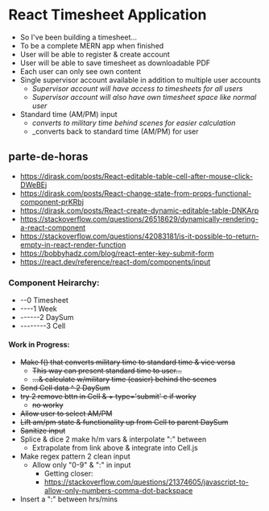 # React Timesheet Application
 - So I've been building a timesheet...
 - To be a complete MERN app when finished
 - User will be able to register & create account
 - User will be able to save timesheet as downloadable PDF
 - Each user can only see own content
 - Single supervisor account available in addition to multiple user accounts
   * _Supervisor account will have access to timesheets for all users_
   * _Supervisor account will also have own timesheet space like normal user_
 - Standard time (AM/PM) input
   * _converts to military time behind scenes for easier calculation_
   * _converts back to standard time (AM/PM) for user

## parte-de-horas
  - https://dirask.com/posts/React-editable-table-cell-after-mouse-click-DWeBEj
  - https://dirask.com/posts/React-change-state-from-props-functional-component-prKRbj
  - https://dirask.com/posts/React-create-dynamic-editable-table-DNKArp
  - https://stackoverflow.com/questions/26518629/dynamically-rendering-a-react-component
  - https://stackoverflow.com/questions/42083181/is-it-possible-to-return-empty-in-react-render-function
  - https://bobbyhadz.com/blog/react-enter-key-submit-form
  - https://react.dev/reference/react-dom/components/input

### Component Heirarchy:
  - --0 Timesheet
  - ----1 Week
  - ------2 DaySum
  - --------3 Cell

#### Work in Progress:
 - ~~Make f() that converts military time to standard time & vice versa~~
   * ~~This way can present standard time to user...~~
   * ~~...& calculate w/military time (easier) behind the scenes~~
 - ~~Send Cell data ^ 2 DaySum~~
 - ~~try 2 remove bttn in Cell & + type='submit' c if worky~~
   * ~~no worky~~
 - ~~Allow user to select AM/PM~~
 - ~~Lift am/pm state & functionality up from Cell to parent DaySum~~
 - ~~Sanitize input~~
 - Splice & dice 2 make h/m vars & interpolate ":" between
   * Extrapolate from link above & integrate into Cell.js
 - Make regex pattern 2 clean input
   * Allow only "0-9" & ":" in input 
     - Getting closer:
     - https://stackoverflow.com/questions/21374605/javascript-to-allow-only-numbers-comma-dot-backspace
 - Insert a ":" between hrs/mins